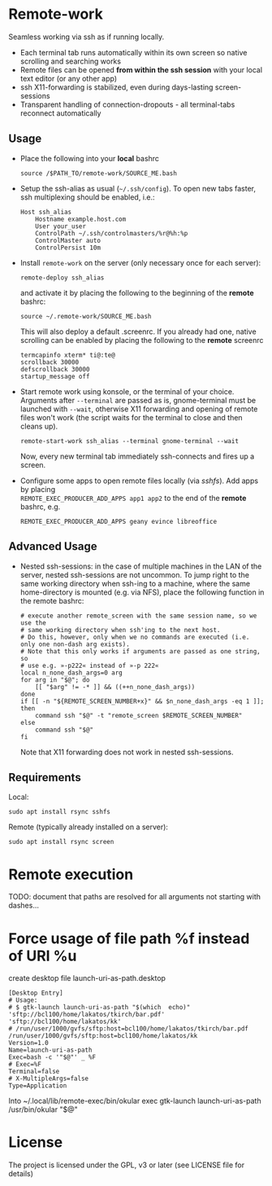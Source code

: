 
# Remote-work
Seamless working via ssh as if running locally.
* Each terminal tab runs automatically within its own screen so native
  scrolling and searching works
* Remote files can be opened **from within the ssh session** with your
  local text editor (or any other app)
* ssh X11-forwarding is stabilized, even during days-lasting screen-sessions
* Transparent handling of connection-dropouts - all terminal-tabs reconnect automatically


## Usage
* Place the following into your **local** bashrc
  ~~~
  source /$PATH_TO/remote-work/SOURCE_ME.bash
  ~~~
* Setup the ssh-alias as usual (`~/.ssh/config`). To open new tabs faster,
  ssh multiplexing should be enabled, i.e.:
  ~~~
  Host ssh_alias
      Hostname example.host.com
      User your_user
      ControlPath ~/.ssh/controlmasters/%r@%h:%p
      ControlMaster auto
      ControlPersist 10m
  ~~~
* Install `remote-work` on the server (only necessary once for each server):
  ~~~
  remote-deploy ssh_alias
  ~~~
  and activate it by placing the following to the beginning of the **remote**
  bashrc:
  ~~~
  source ~/.remote-work/SOURCE_ME.bash
  ~~~
  This will also deploy a default .screenrc. If you
  already had one, native scrolling can be enabled by placing the following
  to the **remote** screenrc
  ~~~
  termcapinfo xterm* ti@:te@
  scrollback 30000
  defscrollback 30000
  startup_message off
  ~~~

* Start remote work using konsole, or the terminal of your choice. Arguments after
  `--terminal` are passed as is, gnome-terminal must be launched
  with `--wait`, otherwise X11 forwarding and opening of remote files
  won't work (the script waits for the terminal to close and then cleans up).
  ~~~
  remote-start-work ssh_alias --terminal gnome-terminal --wait
  ~~~
  Now, every new terminal tab immediately ssh-connects and fires up a screen.

* Configure some apps to open remote files locally (via *sshfs*).
  Add apps by placing <br>
  `REMOTE_EXEC_PRODUCER_ADD_APPS app1 app2` to the end
  of the **remote** bashrc, e.g.
  ~~~
  REMOTE_EXEC_PRODUCER_ADD_APPS geany evince libreoffice
  ~~~


## Advanced Usage
* Nested ssh-sessions: in the case of multiple machines in the LAN of
  the server, nested ssh-sessions are not uncommon. To jump right to
  the same working directory when ssh-ing to a machine, where the same
  home-directory is mounted (e.g. via NFS), place the following function
  in the remote bashrc:
  ~~~
  # execute another remote_screen with the same session name, so we use the
  # same working directory when ssh'ing to the next host.
  # Do this, however, only when we no commands are executed (i.e. only one non-dash arg exists).
  # Note that this only works if arguments are passed as one string, so
  # use e.g. »-p222« instead of »-p 222«
  local n_none_dash_args=0 arg
  for arg in "$@"; do
      [[ "$arg" != -* ]] && ((++n_none_dash_args))
  done
  if [[ -n "${REMOTE_SCREEN_NUMBER+x}" && $n_none_dash_args -eq 1 ]]; then
      command ssh "$@" -t "remote_screen $REMOTE_SCREEN_NUMBER"
  else
      command ssh "$@"
  fi
  ~~~
  Note that X11 forwarding does not work in nested ssh-sessions.



## Requirements
Local:
~~~
sudo apt install rsync sshfs
~~~

Remote (typically already installed on a server):
~~~
sudo apt install rsync screen
~~~



# Remote execution
TODO: document that paths are resolved for all arguments not starting with dashes...

# Force usage of file path %f instead of URI %u
create desktop file launch-uri-as-path.desktop
~~~
[Desktop Entry]
# Usage:
# $ gtk-launch launch-uri-as-path "$(which  echo)" 'sftp://bcl100/home/lakatos/tkirch/bar.pdf'  'sftp://bcl100/home/lakatos/kk'
# /run/user/1000/gvfs/sftp:host=bcl100/home/lakatos/tkirch/bar.pdf /run/user/1000/gvfs/sftp:host=bcl100/home/lakatos/kk
Version=1.0
Name=launch-uri-as-path
Exec=bash -c '"$@"' _ %F
# Exec=%F
Terminal=false
# X-MultipleArgs=false
Type=Application
~~~

Into ~/.local/lib/remote-exec/bin/okular
exec gtk-launch launch-uri-as-path /usr/bin/okular "$@"




# License
The project is licensed under the GPL, v3 or later
(see LICENSE file for details) <br>
